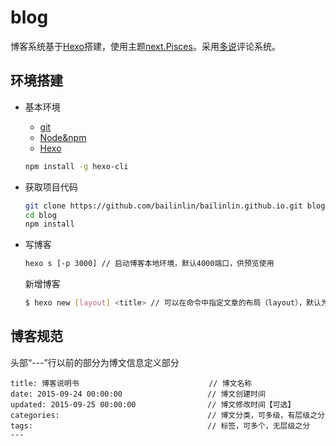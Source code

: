 # blog

博客系统基于[Hexo](http://hexo.io/)搭建，使用主题[next.Pisces](https://github.com/iissnan/hexo-theme-next)。采用[多说](http://duoshuo.com/)评论系统。

## 环境搭建
* 基本环境
    * [git](https://github.com/)
    * [Node&npm](https://nodejs.org/en/)
    * [Hexo](http://hexo.io/)

	``` bash
	npm install -g hexo-cli
	```
* 获取项目代码

	``` bash
	git clone https://github.com/bailinlin/bailinlin.github.io.git blog
	cd blog
	npm install
	```
* 写博客

	``` bash
	hexo s [-p 3000] // 启动博客本地环境，默认4000端口，供预览使用
	```
  
	新增博客 
	``` bash
	$ hexo new [layout] <title> // 可以在命令中指定文章的布局（layout），默认为 post
	```

## 博客规范
头部“---”行以前的部分为博文信息定义部分

```
title: 博客说明书                             // 博文名称
date: 2015-09-24 00:00:00                   // 博文创建时间
updated: 2015-09-25 00:00:00                // 博文修改时间【可选】
categories:                                 // 博文分类，可多级，有层级之分
tags:                                       // 标签，可多个，无层级之分
---
```
